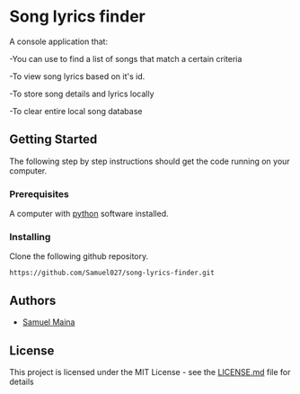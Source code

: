 # Song lyrics finder

A console application that: 


-You can use to find a list of songs that match a certain criteria

-To view song lyrics based on it's id.

-To store song details and lyrics locally

-To clear entire local song database

## Getting Started

The following step by step instructions should get the code running on your computer.

### Prerequisites

A computer with [python](https://www.python.org/downloads/) software installed.

### Installing

Clone the following github repository. 

`https://github.com/Samuel027/song-lyrics-finder.git`


## Authors

* [Samuel Maina](https://github.com/Samuel027)

## License

This project is licensed under the MIT License - see the [LICENSE.md](LICENSE.md) file for details
